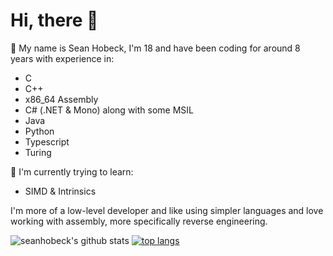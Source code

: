 # Hi, there 👋
📖 My name is Sean Hobeck, I'm 18 and have been coding for around 8 years with experience in:
- C
- C++
- x86_64 Assembly
- C# (.NET & Mono) along with some MSIL
- Java
- Python
- Typescript
- Turing

🌱 I'm currently trying to learn:
- SIMD & Intrinsics

I'm more of a low-level developer and like using simpler languages and love working with assembly, more specifically reverse engineering.

![seanhobeck's github stats](https://github-readme-stats.vercel.app/api?username=seanhobeck&show_icons=true&theme=tokyonight)
[![top langs](https://github-readme-stats.vercel.app/api/top-langs/?username=seanhobeck&theme=tokyonight&layout=donut)](https://github.com/seanhobeck/github-readme-stats)
